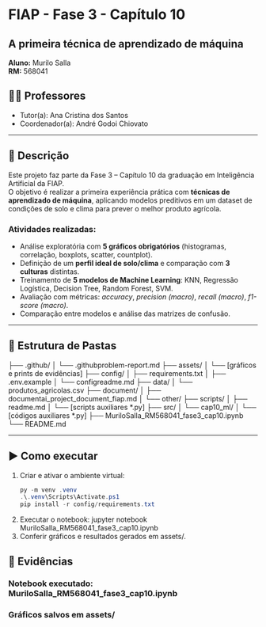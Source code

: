 # FIAP - Fase 3 - Capítulo 10  
## A primeira técnica de aprendizado de máquina  

**Aluno:** Murilo Salla  
**RM:** 568041  
## 👩‍🏫 Professores
* Tutor(a): Ana Cristina dos Santos
* Coordenador(a): André Godoi Chiovato

---

## 📌 Descrição
Este projeto faz parte da Fase 3 – Capítulo 10 da graduação em Inteligência Artificial da FIAP.  
O objetivo é realizar a primeira experiência prática com **técnicas de aprendizado de máquina**, aplicando modelos preditivos em um dataset de condições de solo e clima para prever o melhor produto agrícola.

### Atividades realizadas:
- Análise exploratória com **5 gráficos obrigatórios** (histogramas, correlação, boxplots, scatter, countplot).  
- Definição de um **perfil ideal de solo/clima** e comparação com **3 culturas** distintas.  
- Treinamento de **5 modelos de Machine Learning**: KNN, Regressão Logística, Decision Tree, Random Forest, SVM.  
- Avaliação com métricas: *accuracy*, *precision (macro)*, *recall (macro)*, *f1-score (macro)*.  
- Comparação entre modelos e análise das matrizes de confusão.  

---

## 📂 Estrutura de Pastas
├── .github/
│ └── .githubproblem-report.md
├── assets/
│ └── [gráficos e prints de evidências]
├── config/
│ ├── requirements.txt
│ ├── .env.example
│ └── configreadme.md
├── data/
│ └── produtos_agricolas.csv
├── document/
│ ├── documentai_project_document_fiap.md
│ └── other/
├── scripts/
│ ├── readme.md
│ └── [scripts auxiliares *.py]
├── src/
│ └── cap10_ml/
│ └── [códigos auxiliares *.py]
├── MuriloSalla_RM568041_fase3_cap10.ipynb
└── README.md

---

## ▶️ Como executar
1. Criar e ativar o ambiente virtual:
   ```powershell
   py -m venv .venv
   .\.venv\Scripts\Activate.ps1
   pip install -r config/requirements.txt
2. Executar o notebook:
   jupyter notebook MuriloSalla_RM568041_fase3_cap10.ipynb
3. Conferir gráficos e resultados gerados em assets/.

## 🎥 Evidências
### Notebook executado: MuriloSalla_RM568041_fase3_cap10.ipynb
### Gráficos salvos em assets/